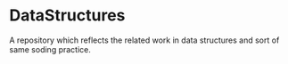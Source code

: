 # DataStructures
A repository which reflects the related work in data structures and sort of same soding practice.

